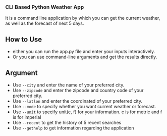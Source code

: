 ### CLI Based Python Weather App

It is a command line application by which you can get the current weather, as well as the forecast of next 5 days.

## How to Use

- either you can run the app.py file and enter your inputs interactively.
- Or you can use command-line arguments and get the results directly.

## Argument

- Use ```--city``` and enter the name of your preferred city.
- Use ```--zipcode``` and enter the zipcode and country code of your preferred city.
- Use ```--latlon``` and enter the coordinated of your preferred city.
- Use ```--mode``` to specify whether you want current weather or forecast.
- Use ```--unit``` to specify unit(c, f) for your information. c is for metric and f is for imperial
- Use ```--recent``` to get the history of 5 recent searches
- Use ```--gethelp``` to get information regarding the application
